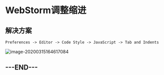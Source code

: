 # WebStorm调整缩进

## 解决方案

`Preferences -> Editor -> Code Style -> JavaScript -> Tab and Indents`

![image-20200315164617084](https://tva1.sinaimg.cn/large/00831rSTly1gcupii81z5j311l0s1td5.jpg)

## ---END---

